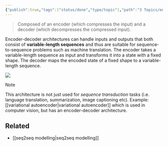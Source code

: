 ```yaml
---
{"publish":true,"tags":["status/done","type/topic"],"path":"3 Topics/encoder-decoder architecture.md","permalink":"/3-topics/encoder-decoder-architecture/","PassFrontmatter":true}
---
```




> Composed of an encoder (which compresses the input) and a decoder (which decompresses the compressed input). 

Encoder-decoder architectures can handle inputs and outputs that both consist of **variable-length sequences** and thus are suitable for sequence-to-sequence problems such as machine translation. The encoder takes a variable-length sequence as input and transforms it into a state with a fixed shape. The decoder maps the encoded state of a fixed shape to a variable-length sequence.

![](https://res.cloudinary.com/dcameztw9/image/upload/v1729777337/encoder-decoder%20architecture-xy18od.webp)


> [!note]
> This architecture is not just used for *sequence transduction* tasks (i.e. language translation, summarization, image captioning etc). Example: [[variational autoencoder\|variational autoencoder]] which is used in computer vision, but has an encoder-decoder architecture.

## Related
- [[seq2seq modelling\|seq2seq modelling]]
